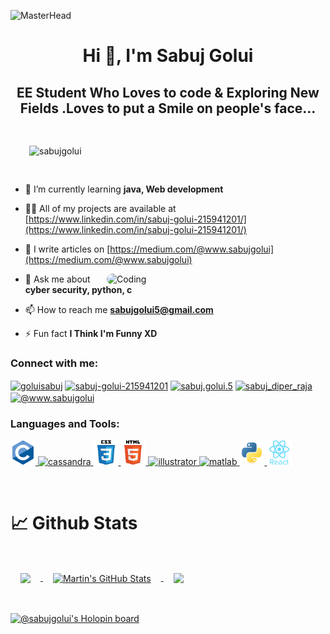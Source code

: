 ![MasterHead](https://user-images.githubusercontent.com/83773953/148397151-841fc72d-fbb4-4987-b98b-510a31d772ed.jpg)

<h1 align="center">Hi 👋, I'm Sabuj Golui</h1>
<h2 align="center">EE Student Who Loves to code & Exploring New Fields .Loves to put a Smile on people's face...</h3>

<p align="left"> <img width="200px" style="margin :30px"  src="https://komarev.com/ghpvc/?username=sabujgolui&label=Profile%20views&color=0e75b6&style=flat" alt="sabujgolui" /> </p>


- 🌱 I’m currently learning **java, Web development**

- 👨‍💻 All of my projects are available at [https://www.linkedin.com/in/sabuj-golui-215941201/](https://www.linkedin.com/in/sabuj-golui-215941201/)

- 📝 I write articles on [https://medium.com/@www.sabujgolui](https://medium.com/@www.sabujgolui)

<img align="right" alt="Coding" width="350" style="border-radius: 10px"  src="https://user-images.githubusercontent.com/83773953/148402317-adc8b38e-dbef-4d19-ba81-353d35502275.gif">

- 💬 Ask me about **cyber security, python, c**

- 📫 How to reach me **sabujgolui5@gmail.com**

- ⚡ Fun fact **I Think I'm Funny XD**

<h3 align="left">Connect with me:</h3>
<p align="left">
<a href="https://twitter.com/goluisabuj" target="blank"><img align="center" src="https://raw.githubusercontent.com/rahuldkjain/github-profile-readme-generator/master/src/images/icons/Social/twitter.svg" alt="goluisabuj" height="30" width="40" /></a>
<a href="https://linkedin.com/in/sabuj-golui-215941201" target="blank"><img align="center" src="https://raw.githubusercontent.com/rahuldkjain/github-profile-readme-generator/master/src/images/icons/Social/linked-in-alt.svg" alt="sabuj-golui-215941201" height="30" width="40" /></a>
<a href="https://fb.com/sabuj.golui.5" target="blank"><img align="center" src="https://raw.githubusercontent.com/rahuldkjain/github-profile-readme-generator/master/src/images/icons/Social/facebook.svg" alt="sabuj.golui.5" height="30" width="40" /></a>
<a href="https://instagram.com/sabuj_diper_raja" target="blank"><img align="center" src="https://raw.githubusercontent.com/rahuldkjain/github-profile-readme-generator/master/src/images/icons/Social/instagram.svg" alt="sabuj_diper_raja" height="30" width="40" /></a>
<a href="https://medium.com/@www.sabujgolui" target="blank"><img align="center" src="https://raw.githubusercontent.com/rahuldkjain/github-profile-readme-generator/master/src/images/icons/Social/medium.svg" alt="@www.sabujgolui" height="30" width="40" /></a>
</p>

<h3 align="left">Languages and Tools:</h3>
<p align="left"> <a href="https://www.cprogramming.com/" target="_blank" rel="noreferrer"> <img src="https://raw.githubusercontent.com/devicons/devicon/master/icons/c/c-original.svg" alt="c" width="40" height="40"/> </a> <a href="https://cassandra.apache.org/" target="_blank" rel="noreferrer"> <img src="https://www.vectorlogo.zone/logos/apache_cassandra/apache_cassandra-icon.svg" alt="cassandra" width="40" height="40"/> </a> <a href="https://www.w3schools.com/css/" target="_blank" rel="noreferrer"> <img src="https://raw.githubusercontent.com/devicons/devicon/master/icons/css3/css3-original-wordmark.svg" alt="css3" width="40" height="40"/> </a> <a href="https://www.w3.org/html/" target="_blank" rel="noreferrer"> <img src="https://raw.githubusercontent.com/devicons/devicon/master/icons/html5/html5-original-wordmark.svg" alt="html5" width="40" height="40"/> </a> <a href="https://www.adobe.com/in/products/illustrator.html" target="_blank" rel="noreferrer"> <img src="https://www.vectorlogo.zone/logos/adobe_illustrator/adobe_illustrator-icon.svg" alt="illustrator" width="40" height="40"/> </a> <a href="https://www.mathworks.com/" target="_blank" rel="noreferrer"> <img src="https://upload.wikimedia.org/wikipedia/commons/2/21/Matlab_Logo.png" alt="matlab" width="40" height="40"/> </a> <a href="https://www.python.org" target="_blank" rel="noreferrer"> <img src="https://raw.githubusercontent.com/devicons/devicon/master/icons/python/python-original.svg" alt="python" width="40" height="40"/> </a> <a href="https://reactjs.org/" target="_blank" rel="noreferrer"> <img src="https://raw.githubusercontent.com/devicons/devicon/master/icons/react/react-original-wordmark.svg" alt="react" width="40" height="40"/> </a> </p>
<br>

# &#x1f4c8; Github Stats

<br>

<a href="https://github.com/sabujgolui">
  <img align="center" style="margin:1rem" src="https://github-readme-stats.vercel.app/api/top-langs/?username=sabujgolui&hide=html,css&title_color=ffffff&text_color=c9cacc&icon_color=4AB197&bg_color=1A2B34" />
</a>

<a href="https://github.com/sabujgolui">
  <img align="center" style="margin:1rem" src="https://github-readme-stats.vercel.app/api?username=sabujgolui&show_icons=true&line_height=27&count_private=true&title_color=ffffff&text_color=c9cacc&icon_color=4AB097&bg_color=1A2B34" alt="Martin's GitHub Stats" />
</a>
<a>
    <img align="center" style="margin:1rem" src="https://github-readme-streak-stats.herokuapp.com/?user=sabujgolui&theme=dark" />
</a>

<br>
<br>

[![@sabujgolui's Holopin board](https://holopin.me/sabujgolui)](https://holopin.io/@sabujgolui)
